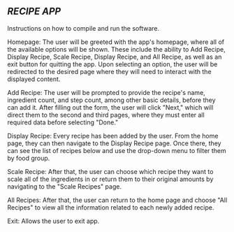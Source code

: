 *RECIPE APP*
----------------------------------------------------------------------------------------------------------------------------------------------
Instructions on how to compile and run the software.

Homepage: The user will be greeted with the app's homepage, where all of the available options will be shown. These include the ability to Add Recipe, Display Recipe, Scale Recipe, Display Recipe, and All Recipe, as well as an exit button for quitting the app. Upon selecting an option, the user will be redirected to the desired page where they will need to interact with the displayed content.

Add Recipe: The user will be prompted to provide the recipe's name, ingredient count, and step count, among other basic details, before they can add it. After filling out the form, the user will click "Next," which will direct them to the second and third pages, where they must enter all required data before selecting "Done."

Display Recipe: Every recipe has been added by the user. From the home page, they can then navigate to the Display Recipe page. Once there, they can see the list of recipes below and use the drop-down menu to filter them by food group.

Scale Recipe: After that, the user can choose which recipe they want to scale all of the ingredients in or return them to their original amounts by navigating to the "Scale Recipes" page. 

All Recipes: After that, the user can return to the home page and choose "All Recipes" to view all the information related to each newly added recipe. 

Exit: Allows the user to exit app.
